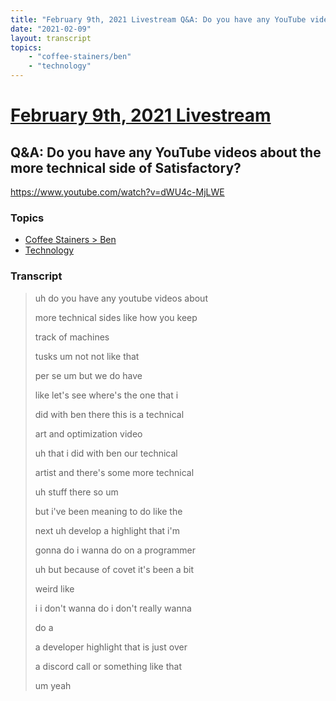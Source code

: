 ```yaml
---
title: "February 9th, 2021 Livestream Q&A: Do you have any YouTube videos about the more technical side of Satisfactory?"
date: "2021-02-09"
layout: transcript
topics:
    - "coffee-stainers/ben"
    - "technology"
---
```

# [February 9th, 2021 Livestream](../2021-02-09.md)
## Q&A: Do you have any YouTube videos about the more technical side of Satisfactory?
https://www.youtube.com/watch?v=dWU4c-MjLWE

### Topics
* [Coffee Stainers > Ben](../topics/coffee-stainers/ben.md)
* [Technology](../topics/technology.md)

### Transcript

> uh do you have any youtube videos about
>
> more technical sides like how you keep
>
> track of machines
>
> tusks um not not like that
>
> per se um but we do have
>
> like let's see where's the one that i
>
> did with ben there this is a technical
>
> art and optimization video
>
> uh that i did with ben our technical
>
> artist and there's some more technical
>
> uh stuff there so um
>
> but i've been meaning to do like the
>
> next uh develop a highlight that i'm
>
> gonna do i wanna do on a programmer
>
> uh but because of covet it's been a bit
>
> weird like
>
> i i don't wanna do i don't really wanna
>
> do a
>
> a developer highlight that is just over
>
> a discord call or something like that
>
> um yeah
>
